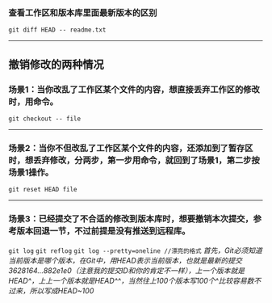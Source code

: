 ### 查看工作区和版本库里面最新版本的区别
`git diff HEAD -- readme.txt`
** **

## 撤销修改的两种情况
### 场景1：当你改乱了工作区某个文件的内容，想直接丢弃工作区的修改时，用命令。
`git checkout -- file`
** **

### 场景2：当你不但改乱了工作区某个文件的内容，还添加到了暂存区时，想丢弃修改，分两步，第一步用命令，就回到了场景1，第二步按场景1操作。
`git reset HEAD file`
** **

### 场景3：已经提交了不合适的修改到版本库时，想要撤销本次提交，参考版本回退一节，不过前提是没有推送到远程库。
`git log`
`git reflog`
`git log --pretty=oneline //漂亮的格式`
*首先，Git必须知道当前版本是哪个版本，在Git中，用HEAD表示当前版本，也就是最新的提交3628164...882e1e0（注意我的提交ID和你的肯定不一样），上一个版本就是HEAD^，上上一个版本就是HEAD^^，当然往上100个版本写100个^比较容易数不过来，所以写成HEAD~100*
